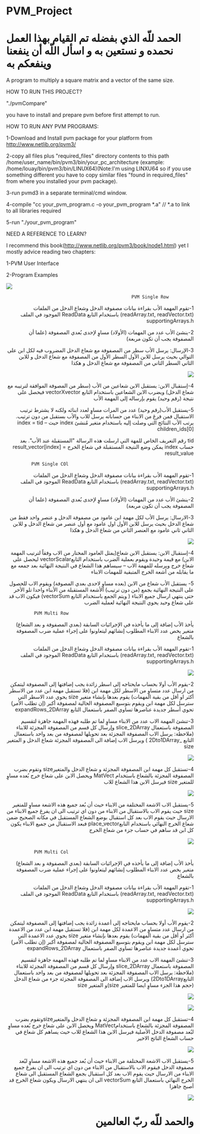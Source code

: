 ﻿# PVM_Project

# الحمد للّه الذي بفضله تم القيام بهذا العمل نحمده و نستعين به و اسأل اللّه أن ينفعنا وينفعكم به

A program to multiply a square matrix and a vector of the same size.

HOW TO RUN THIS PROJECT?

"./pvmCompare"

you have to install and prepare pvm before first attempt to run.


HOW TO RUN ANY PVM PROGRAMS:

1-Download and Install pvm package for your platform from http://www.netlib.org/pvm3/

2-copy all files plus "required_files" directory contents to this path /home/user_name/bin/pvm3/bin/your_pc_architecture (example: /home/louay/bin/pvm3/bin/LINUX64)(Note:I'm using LINXU64 so if you use something different you have to copy similar files "found in required_files" from where you installed your pvm package).

3-run pvmd3 in a separate terminal/cmd window.

4-compile "cc your_pvm_program.c -o your_pvm_program *.a" // *.a to link to all libraries required

5-run "./your_pvm_program"

NEED A REFERENCE TO LEARN?

I recommend this book(http://www.netlib.org/pvm3/book/node1.html) yet I mostly advice reading two chapters:

1-PVM User Interface

2-Program Examples




![](https://github.com/lalosh/PVM_Project/blob/master/pictures/0.png)

                                                   PVM Single Row
<div dir="rtl">
1-تقوم المهمة اﻷب بقراءة بيانات مصفوفة الدخل وشعاع الدخل من الملفات              (readArray.txt, readVector.txt) باستخدام التابع ReadData الموجود في الملف supportingArrays.h

2-ينشئ اﻷب عدد من المهمات (اﻷولاد) مساوٍ لإحدى بُعدي المصفوفة (علما أن المصفوفة يجب أن تكون مربعة)

3-الإرسال:
يرسل اﻷب سطر من المصفوفة مع شعاع الدخل المضروب فيه لكل ابن على التوالي
بحيث يرسل للابن الأول السطر الأول من المصفوفة مع شعاع الدخل و للابن الثاني السطر الثاني من المصفوفة مع شعاع الدخل و هكذا

![](https://github.com/lalosh/PVM_Project/blob/master/pictures/pvmsinglerow.png)

4-إستقبال الابن:
يستقبل الابن شعاعين من الأب (سطر من المصوفة الموافقة لترتيبه مع شعاع الدخل) ويضرب الابن الشعاعين باستخدام التابع vectorXvector فيحصل على نتيجة (رقم وحيد) يقوم بإرساله إلى المهمة الأب

5-يستقبل الأب(رقم وحيد) عدد من المرات مساوٍ لعدد ابنائه ولكنه لا يشترط ترتيب الاستقبال فمن فرغ من الابناء من حساباته يرسل للاب واﻷب بستقبل من دون ترتيب.
يرتب اﻷب النتائج التي وصلت إليه باستخدام متغير مُنشئ index
حيث index = tid – children_ids[0]

tid رقم التعريف الخاص للمهة التي ارسلت هذه الرسالة "المستقبلة عند الأب".
بعد حساب index يمكن وضع النتيجة المستقبلة في شعاع الخرج
result_vector[index] = result_value


                                                   PVM Single COl

1-تقوم المهمة اﻷب بقراءة بيانات مصفوفة الدخل وشعاع الدخل من الملفات             (readArray.txt, readVector.txt) باستخدام التابع ReadData الموجود في الملف supportingArrays.h

2-ينشئ اﻷب عدد من المهمات (اﻷولاد) مساوٍ لإحدى بُعدي المصفوفة (علما أن المصفوفة يجب أن تكون مربعة)

3-الارسال:
يرسل الأب لكل مهمة ابن عامود من مصفوفة الدخل و عنصر واحد فقط من شعاع الدخل
 بحيث يرسل للابن الأول اول عامود مع أول عنصر من شعاع الدخل و للابن الثاني ثاني عامود مع العنصر الثاني من شعاع الدخل و هكذا

![](https://github.com/lalosh/PVM_Project/blob/master/pictures/pvmsinglcol.png)

4-إستقبال الابن:
يستقبل الابن شعاع(يمثل العامود المختار من الاب وفقاً لترتيب المهمة الابن) مع قيمة وحيدة ويقوم بعملية الضرب باستخدام التابعvectorScalar ليحصل على شعاع خرج ويرسله للمهمة الاب – سيساهم هذا الشعاع في النتيجة النهائية بعد جمعه مع ما يقابله من أشعة الخرج المتبقية للمهمات الابناء

5- يستقبل الأب شعاع من الابن (بعده مساوٍ لاحدى بعدي المصوفة) ويقوم الاب للحصول على النتيجة النهائية بجمع (من دون ترتيب) الأشعة المستقبلة من الأبناء واحدا تلو اﻷخر حتى ينتهي ارسال جميع الابناء ( ويتم الجمع باستخدام التابع vectorSum)
 فيكون الاب قد  على شعاع وحيد يحوي النتيجة النهائية لعملية الضرب


                                                   PVM Multi Row

يأخذ الأب إضافة إلى ما يأخذه في الإجرائيات السابقة (بعدي المصفوفة و بعد الشعاع) متغير يخص عدد الابناء المطلوب إنشائهم ليتعاونوا على إجراء عملية ضرب المصفوفة بالشعاع

1-تقوم المهمة اﻷب بقراءة بيانات مصفوفة الدخل وشعاع الدخل من الملفات             (readArray.txt, readVector.txt) باستخدام التابع ReadData الموجود في الملف supportingArrays.h

![](https://github.com/lalosh/PVM_Project/blob/master/pictures/pvmmultirow1.png)

2-يقوم الأب أولا بحساب مايحتاجه إلى اسطر زائدة يجب إضافتها إلى المصفوفة ليتمكن من ارسال عدد متساوٍ من الاسطر لكل مهمة ابن (فلا تستقبل مهمة ابن عدد من الاسطر أكثر او أقل من بقية المهمات) يقوم بعدها بإنشاء متغير size يحوي عدد الاسطر التي سترسل لكل مهمة ابن
ويقوم بتوسيع المصفوفة الحالية لمصفوفة أكبر (إن تطلب اﻷمر) تحوي أسطر جديدة عناصرها تساوي الصفر باستعمال التابع expandRows_2DArray

3-تنشئ المهمة الاب عدد من الابناء مساوٍ لما تم طلبه فهذه المهمة جاهزة لتقسيم المصفوفة باستعمال slice_2DArray وإرسال كل قسم من المصفوفة المجزئة للابناء
(ملاحظة: يرسل الاب المصفوفة المجزئة بعد تحويلها لمصفوفة من بعد واحد باستعمال التابع _2Dto1DArray )
ويرسل الاب إضافة الى المصفوفة المجزئة شعاع الدخل و المتغير size

![](https://github.com/lalosh/PVM_Project/blob/master/pictures/pvmmultirow2.png)

4-تستقبل كل مهمة ابن المصفوفة المجزئة و شعاع الدخل والمتغيرsize
وتقوم بضرب المصفوفة المجزئة بالشعاع باستخدام MatVect ويحصل الابن على شعاع خرج بُعده مساوٍ للمتغير size فيرسل الابن هذا الشعاع للاب

![](https://github.com/lalosh/PVM_Project/blob/master/pictures/pvmmultirow3.png)

5-يستقبل الاب الاشعة المختلفة من الابناء حيث أن بُعد جميع هذه الاشعة مساوٍ للمتغير size
حيث يقوم الاب بالاستقبال من الابناء من دون اي ترتيب الى ان يفرغ جميع الابناء من الارسال حيث يقوم  الاب بعد كل استقبال بوضع الشعاع المستقبل في مكانه الصحيح ضمن شعاع الخرج النهائي باستخدام التابعplace_vector
فبعد الاستقبال من جميع الابناء يكون كل ابن قد ساهم في حساب جزء من شعاع الخرج

![](https://github.com/lalosh/PVM_Project/blob/master/pictures/pvmmultirow4.png)


                                                   PVM Multi Col

يأخذ الأب إضافة إلى ما يأخذه في الإجرائيات السابقة (بعدي المصفوفة و بعد الشعاع) متغير يخص عدد الابناء المطلوب إنشائهم ليتعاونوا على إجراء عملية ضرب المصفوفة بالشعاع


1-تقوم المهمة اﻷب بقراءة بيانات مصفوفة الدخل وشعاع الدخل من الملفات             (readArray.txt, readVector.txt) باستخدام التابع ReadData الموجود في الملف supportingArrays.h

![](https://github.com/lalosh/PVM_Project/blob/master/pictures/pvmmulticol1.png)

2-يقوم الأب أولا بحساب مايحتاجه إلى أعمدة زائدة يجب إضافتها إلى المصفوفة ليتمكن من ارسال عدد متساوٍ من الاعمدة لكل مهمة ابن (فلا تستقبل مهمة ابن عدد من الاعمدة أكثر او أقل من بقية المهمات) يقوم بعدها بإنشاء متغير size يحوي عدد الاعمدة التي سترسل لكل مهمة ابن ويقوم بتوسيع المصفوفة الحالية لمصفوفة أكبر (إن تطلب اﻷمر) تحوي أعمدة جديدة عناصرها تساوي الصفر باستعمال expandRows_2DArray

3-تنشئ المهمة الاب عدد من الابناء مساوٍ لما تم طلبه فهذه المهمة جاهزة لتقسيم المصفوفة باستعمال slice_2DArray وإرسال كل قسم من المصفوفة المجزئة للابناء
(ملاحظة: يرسل الاب المصفوفة المجزئة بعد تحويلها لمصفوفة من بعد واحد باستعمال التابع2Dto1DArray) ويرسل الاب إضافة الى المصفوفة المجزئة جزء من
 شعاع الدخل (حجم هذا الجزء مساوٍ ايضا للمتغير size)و المتغير size


![](https://github.com/lalosh/PVM_Project/blob/master/pictures/pvmmulticol2.png)

![](https://github.com/lalosh/PVM_Project/blob/master/pictures/pvmmulticol3.png)



4-تستقبل كل مهمة ابن المصفوفة المجزئة و شعاع الدخل والمتغيرsizeوتقوم بضرب المصفوفة المجزئة بالشعاع باستخدامMatVect ويحصل الابن على شعاع خرج بُعده مساوٍ لبُعد مصفوفة الدخل اﻷصلية فيرسل الابن هذا الشعاع للاب حيث يساهم كل شعاع في حساب الشعاع الناتج الاخير

![](https://github.com/lalosh/PVM_Project/blob/master/pictures/pvmmulticol4.png)


5-يستقبل الاب الاشعة المختلفة من الابناء حيث أن بُعد جميع هذه الاشعة مساوٍ لبُعد مصفوفة الدخل
فيقوم الاب بالاستقبال من الابناء من دون اي ترتيب الى ان يفرغ جميع الابناء من الارسال حيث يقوم  الاب بعد كل استقبال بجمع الشعاع المستقبل الى شعاع الخرج النهائي باستعمال التابع vectorSum
 الى ان ينتهي الارسال ويكون شعاع الخرج قد أصبح جاهزا

![](https://github.com/lalosh/PVM_Project/blob/master/pictures/pvmmulticol5.png)


# والحمد للّه ربّ العالمين
</div>
